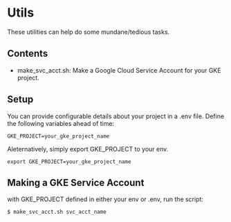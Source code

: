 # Utils

These utilities can help do some mundane/tedious tasks.

## Contents

- make_svc_acct.sh: Make a Google Cloud Service Account for your GKE project.



## Setup

You can provide configurable details about your project in a .env file. Define the following variables ahead of time:

```
GKE_PROJECT=your_gke_project_name
```

Aleternatively, simply export GKE_PROJECT to your env.

```
export GKE_PROJECT=your_gke_project_name
```

## Making a GKE Service Account

with GKE_PROJECT defined in either your env or .env, run the script:

```
$ make_svc_acct.sh svc_acct_name
```
